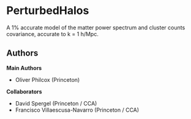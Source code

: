 # PerturbedHalos
A 1% accurate model of the matter power spectrum and cluster counts covariance, accurate to k = 1 h/Mpc.


## Authors
**Main Authors**
- Oliver Philcox (Princeton)

**Collaborators**
- David Spergel (Princeton / CCA)
- Francisco Villaescusa-Navarro (Princeton / CCA)

